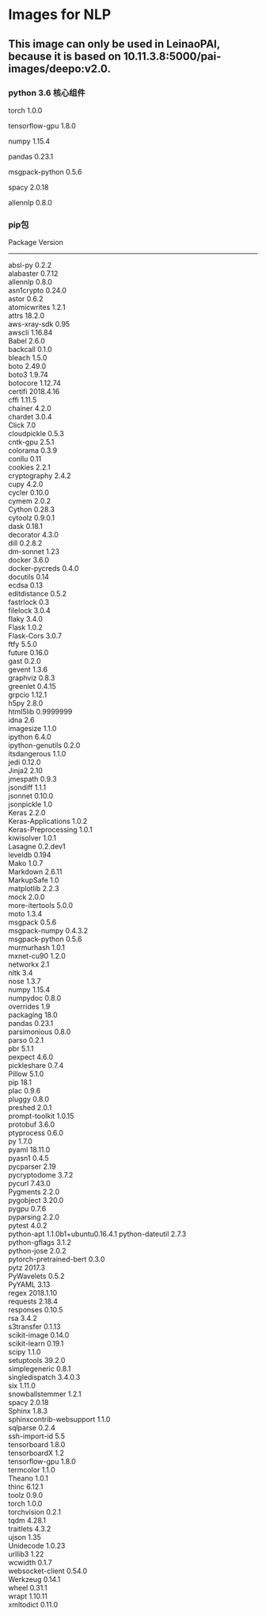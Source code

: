 # Images for NLP

## This image can only be used in LeinaoPAI, because it is based on 10.11.3.8:5000/pai-images/deepo:v2.0.

### python 3.6 核心组件

torch 1.0.0

tensorflow-gpu 1.8.0

numpy 1.15.4

pandas 0.23.1

msgpack-python 0.5.6

spacy 2.0.18

allennlp 0.8.0

### pip包
Package                  Version               
------------------------ ----------------------
absl-py                  0.2.2                 
alabaster                0.7.12                
allennlp                 0.8.0                 
asn1crypto               0.24.0                
astor                    0.6.2                 
atomicwrites             1.2.1                 
attrs                    18.2.0                
aws-xray-sdk             0.95                  
awscli                   1.16.84               
Babel                    2.6.0                 
backcall                 0.1.0                 
bleach                   1.5.0                 
boto                     2.49.0                
boto3                    1.9.74                
botocore                 1.12.74               
certifi                  2018.4.16             
cffi                     1.11.5                
chainer                  4.2.0                 
chardet                  3.0.4                 
Click                    7.0                   
cloudpickle              0.5.3                 
cntk-gpu                 2.5.1                 
colorama                 0.3.9                 
conllu                   0.11                  
cookies                  2.2.1                 
cryptography             2.4.2                 
cupy                     4.2.0                 
cycler                   0.10.0                
cymem                    2.0.2                 
Cython                   0.28.3                
cytoolz                  0.9.0.1               
dask                     0.18.1                
decorator                4.3.0                 
dill                     0.2.8.2               
dm-sonnet                1.23                  
docker                   3.6.0                 
docker-pycreds           0.4.0                 
docutils                 0.14                  
ecdsa                    0.13                  
editdistance             0.5.2                 
fastrlock                0.3                   
filelock                 3.0.4                 
flaky                    3.4.0                 
Flask                    1.0.2                 
Flask-Cors               3.0.7                 
ftfy                     5.5.0                 
future                   0.16.0                
gast                     0.2.0                 
gevent                   1.3.6                 
graphviz                 0.8.3                 
greenlet                 0.4.15                
grpcio                   1.12.1                
h5py                     2.8.0                 
html5lib                 0.9999999             
idna                     2.6                   
imagesize                1.1.0                 
ipython                  6.4.0                 
ipython-genutils         0.2.0                 
itsdangerous             1.1.0                 
jedi                     0.12.0                
Jinja2                   2.10                  
jmespath                 0.9.3                 
jsondiff                 1.1.1                 
jsonnet                  0.10.0                
jsonpickle               1.0                   
Keras                    2.2.0                 
Keras-Applications       1.0.2                 
Keras-Preprocessing      1.0.1                 
kiwisolver               1.0.1                 
Lasagne                  0.2.dev1              
leveldb                  0.194                 
Mako                     1.0.7                 
Markdown                 2.6.11                
MarkupSafe               1.0                   
matplotlib               2.2.3                 
mock                     2.0.0                 
more-itertools           5.0.0                 
moto                     1.3.4                 
msgpack                  0.5.6                 
msgpack-numpy            0.4.3.2               
msgpack-python           0.5.6                 
murmurhash               1.0.1                 
mxnet-cu90               1.2.0                 
networkx                 2.1                   
nltk                     3.4                   
nose                     1.3.7                 
numpy                    1.15.4                
numpydoc                 0.8.0                 
overrides                1.9                   
packaging                18.0                  
pandas                   0.23.1                
parsimonious             0.8.0                 
parso                    0.2.1                 
pbr                      5.1.1                 
pexpect                  4.6.0                 
pickleshare              0.7.4                 
Pillow                   5.1.0                 
pip                      18.1                  
plac                     0.9.6                 
pluggy                   0.8.0                 
preshed                  2.0.1                 
prompt-toolkit           1.0.15                
protobuf                 3.6.0                 
ptyprocess               0.6.0                 
py                       1.7.0                 
pyaml                    18.11.0               
pyasn1                   0.4.5                 
pycparser                2.19                  
pycryptodome             3.7.2                 
pycurl                   7.43.0                
Pygments                 2.2.0                 
pygobject                3.20.0                
pygpu                    0.7.6                 
pyparsing                2.2.0                 
pytest                   4.0.2                 
python-apt               1.1.0b1+ubuntu0.16.4.1
python-dateutil          2.7.3                 
python-gflags            3.1.2                 
python-jose              2.0.2                 
pytorch-pretrained-bert  0.3.0                 
pytz                     2017.3                
PyWavelets               0.5.2                 
PyYAML                   3.13                  
regex                    2018.1.10             
requests                 2.18.4                
responses                0.10.5                
rsa                      3.4.2                 
s3transfer               0.1.13                
scikit-image             0.14.0                
scikit-learn             0.19.1                
scipy                    1.1.0                 
setuptools               39.2.0                
simplegeneric            0.8.1                 
singledispatch           3.4.0.3               
six                      1.11.0                
snowballstemmer          1.2.1                 
spacy                    2.0.18                
Sphinx                   1.8.3                 
sphinxcontrib-websupport 1.1.0                 
sqlparse                 0.2.4                 
ssh-import-id            5.5                   
tensorboard              1.8.0                 
tensorboardX             1.2                   
tensorflow-gpu           1.8.0                 
termcolor                1.1.0                 
Theano                   1.0.1                 
thinc                    6.12.1                
toolz                    0.9.0                 
torch                    1.0.0                 
torchvision              0.2.1                 
tqdm                     4.28.1                
traitlets                4.3.2                 
ujson                    1.35                  
Unidecode                1.0.23                
urllib3                  1.22                  
wcwidth                  0.1.7                 
websocket-client         0.54.0                
Werkzeug                 0.14.1                
wheel                    0.31.1                
wrapt                    1.10.11               
xmltodict                0.11.0
